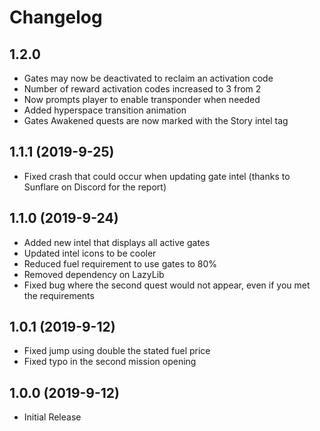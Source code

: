 # Changelog

## 1.2.0

- Gates may now be deactivated to reclaim an activation code
- Number of reward activation codes increased to 3 from 2
- Now prompts player to enable transponder when needed
- Added hyperspace transition animation
- Gates Awakened quests are now marked with the Story intel tag

## 1.1.1 (2019-9-25)
- Fixed crash that could occur when updating gate intel (thanks to Sunflare on Discord for the report)

## 1.1.0 (2019-9-24)

- Added new intel that displays all active gates
- Updated intel icons to be cooler
- Reduced fuel requirement to use gates to 80%
- Removed dependency on LazyLib
- Fixed bug where the second quest would not appear, even if you met the requirements

## 1.0.1 (2019-9-12)

- Fixed jump using double the stated fuel price
- Fixed typo in the second mission opening

## 1.0.0 (2019-9-12)

- Initial Release
